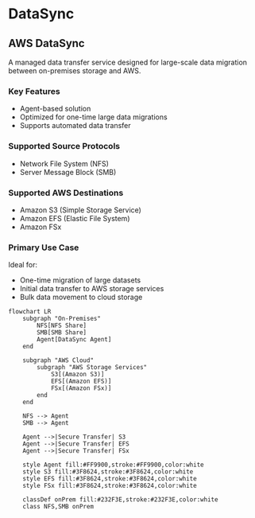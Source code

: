 # DataSync

## AWS DataSync

A managed data transfer service designed for large-scale data migration between on-premises storage and AWS.

### Key Features

* Agent-based solution
* Optimized for one-time large data migrations
* Supports automated data transfer

### Supported Source Protocols

* Network File System (NFS)
* Server Message Block (SMB)

### Supported AWS Destinations

* Amazon S3 (Simple Storage Service)
* Amazon EFS (Elastic File System)
* Amazon FSx

### Primary Use Case

Ideal for:

* One-time migration of large datasets
* Initial data transfer to AWS storage services
* Bulk data movement to cloud storage



```mermaid
flowchart LR
    subgraph "On-Premises"
        NFS[NFS Share]
        SMB[SMB Share]
        Agent[DataSync Agent]
    end

    subgraph "AWS Cloud"
        subgraph "AWS Storage Services"
            S3[(Amazon S3)]
            EFS[(Amazon EFS)]
            FSx[(Amazon FSx)]
        end
    end

    NFS --> Agent
    SMB --> Agent
    
    Agent -->|Secure Transfer| S3
    Agent -->|Secure Transfer| EFS
    Agent -->|Secure Transfer| FSx

    style Agent fill:#FF9900,stroke:#FF9900,color:white
    style S3 fill:#3F8624,stroke:#3F8624,color:white
    style EFS fill:#3F8624,stroke:#3F8624,color:white
    style FSx fill:#3F8624,stroke:#3F8624,color:white

    classDef onPrem fill:#232F3E,stroke:#232F3E,color:white
    class NFS,SMB onPrem
```

